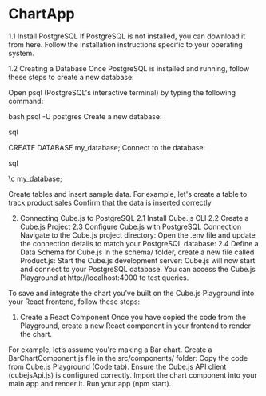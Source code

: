 # ChartApp
1.1 Install PostgreSQL
If PostgreSQL is not installed, you can download it from here. Follow the installation instructions specific to your operating system.

1.2 Creating a Database
Once PostgreSQL is installed and running, follow these steps to create a new database:

Open psql (PostgreSQL's interactive terminal) by typing the following command:

bash
psql -U postgres
Create a new database:

sql

CREATE DATABASE my_database;
Connect to the database:

sql

\c my_database;

Create tables and insert sample data. For example, let's create a table to track product sales
Confirm that the data is inserted correctly

2. Connecting Cube.js to PostgreSQL
2.1 Install Cube.js CLI
2.2 Create a Cube.js Project
2.3 Configure Cube.js with PostgreSQL Connection
Navigate to the Cube.js project directory:
Open the .env file and update the connection details to match your PostgreSQL database:
2.4 Define a Data Schema for Cube.js
   In the schema/ folder, create a new file called Product.js:
   Start the Cube.js development server:
   Cube.js will now start and connect to your PostgreSQL database. You can access the Cube.js Playground at http://localhost:4000 to test queries.


To save and integrate the chart you’ve built on the Cube.js Playground into your React frontend, follow these steps:
1. Create a React Component
Once you have copied the code from the Playground, create a new React component in your frontend to render the chart.

For example, let’s assume you're making a Bar chart.
Create a BarChartComponent.js file in the src/components/ folder:
Copy the code from Cube.js Playground (Code tab).
Ensure the Cube.js API client (cubejsApi.js) is configured correctly.
Import the chart component into your main app and render it.
Run your app (npm start).
